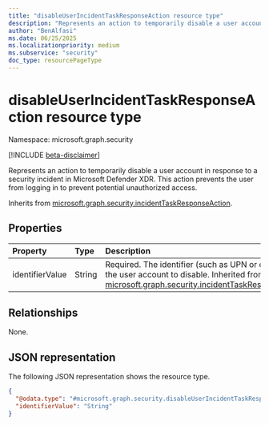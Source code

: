 ```yaml
---
title: "disableUserIncidentTaskResponseAction resource type"
description: "Represents an action to temporarily disable a user account in response to a security incident in Microsoft Defender XDR."
author: "BenAlfasi"
ms.date: 06/25/2025
ms.localizationpriority: medium
ms.subservice: "security"
doc_type: resourcePageType
---
```


# disableUserIncidentTaskResponseAction resource type

Namespace: microsoft.graph.security

[!INCLUDE [beta-disclaimer](../../includes/beta-disclaimer.md)]

Represents an action to temporarily disable a user account in response to a security incident in Microsoft Defender XDR. This action prevents the user from logging in to prevent potential unauthorized access.

Inherits from [microsoft.graph.security.incidentTaskResponseAction](../resources/security-incidenttaskresponseaction.md).

## Properties
|Property|Type|Description|
|:---|:---|:---|
|identifierValue|String|Required. The identifier (such as UPN or object ID) of the user account to disable. Inherited from [microsoft.graph.security.incidentTaskResponseAction](../resources/security-incidenttaskresponseaction.md).|

## Relationships
None.

## JSON representation
The following JSON representation shows the resource type.
<!-- {
  "blockType": "resource",
  "@odata.type": "microsoft.graph.security.disableUserIncidentTaskResponseAction"
}
-->
``` json
{
  "@odata.type": "#microsoft.graph.security.disableUserIncidentTaskResponseAction",
  "identifierValue": "String"
}
```

<!--
{
  "type": "#page.annotation",
  "namespace": "microsoft.graph.security"
}
-->
